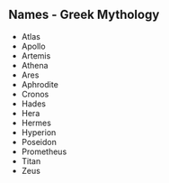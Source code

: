 ## Names - Greek Mythology

* Atlas
* Apollo
* Artemis
* Athena
* Ares
* Aphrodite
* Cronos
* Hades
* Hera
* Hermes
* Hyperion
* Poseidon
* Prometheus
* Titan
* Zeus

